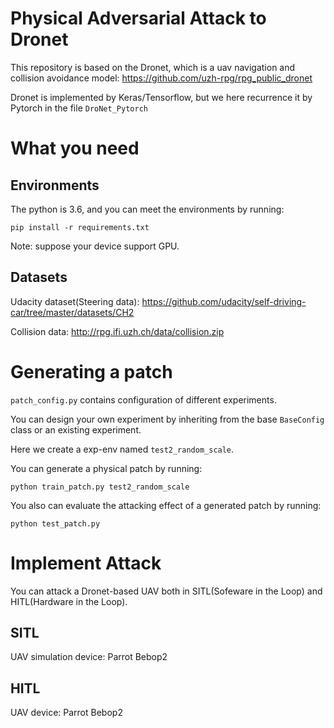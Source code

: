 # Physical Adversarial Attack to Dronet
This repository is based on the Dronet, which is a uav navigation and collision avoidance model: https://github.com/uzh-rpg/rpg_public_dronet

Dronet is implemented by Keras/Tensorflow, but we here recurrence it by Pytorch in the file `DroNet_Pytorch`


# What you need
## Environments
The python is 3.6, and you can meet the environments by running:
```
pip install -r requirements.txt
```
Note: suppose your device support GPU.


## Datasets
Udacity dataset(Steering data): https://github.com/udacity/self-driving-car/tree/master/datasets/CH2

Collision data: http://rpg.ifi.uzh.ch/data/collision.zip

# Generating a patch
`patch_config.py` contains configuration of different experiments. 

You can design your own experiment by inheriting from the base `BaseConfig` class or an existing experiment.

Here we create a exp-env named `test2_random_scale`.

You can generate a physical patch by running:
```
python train_patch.py test2_random_scale
```
You also can evaluate the attacking effect of a generated patch by running:
```
python test_patch.py
```
# Implement Attack 
You can attack a Dronet-based UAV both in SITL(Sofeware in the Loop) and HITL(Hardware in the Loop).
## SITL
UAV simulation device: Parrot Bebop2
## HITL
UAV device: Parrot Bebop2